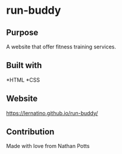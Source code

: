 # run-buddy

## Purpose
A website that offer fitness training services.

## Built with
*HTML
*CSS

## Website
https://lernatino.github.io/run-buddy/

## Contribution
Made with love from Nathan Potts
